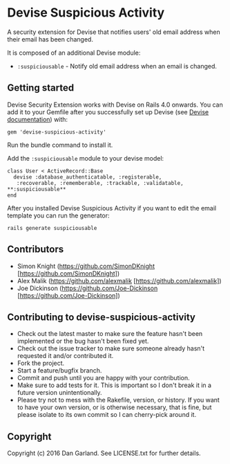 # Devise Suspicious Activity

A security extension for Devise that notifies users' old email address when their email has been changed.

It is composed of an additional Devise module:

* `:suspiciousable` - Notify old email address when an email is changed.

## Getting started

Devise Security Extension works with Devise on Rails 4.0 onwards. You can add it to your Gemfile after you successfully set up Devise (see [Devise documentation](https://github.com/plataformatec/devise)) with:

`gem 'devise-suspicious-activity'`

Run the bundle command to install it.

Add the `:suspiciousable` module to your devise model:

    class User < ActiveRecord::Base
      devise :database_authenticatable, :registerable,
       :recoverable, :rememberable, :trackable, :validatable, **:suspiciousable**
    end

After you installed Devise Suspicious Activity if you want to edit the email template you can run the generator:

`rails generate suspiciousable`

## Contributors

* Simon Knight (https://github.com/SimonDKnight [https://github.com/SimonDKnight])
* Alex Malik (https://github.com/alexmalik [https://github.com/alexmalik])
* Joe Dickinson (https://github.com/Joe-Dickinson [https://github.com/Joe-Dickinson])

## Contributing to devise-suspicious-activity
 
* Check out the latest master to make sure the feature hasn't been implemented or the bug hasn't been fixed yet.
* Check out the issue tracker to make sure someone already hasn't requested it and/or contributed it.
* Fork the project.
* Start a feature/bugfix branch.
* Commit and push until you are happy with your contribution.
* Make sure to add tests for it. This is important so I don't break it in a future version unintentionally.
* Please try not to mess with the Rakefile, version, or history. If you want to have your own version, or is otherwise necessary, that is fine, but please isolate to its own commit so I can cherry-pick around it.

## Copyright

Copyright (c) 2016 Dan Garland. See LICENSE.txt for
further details.

